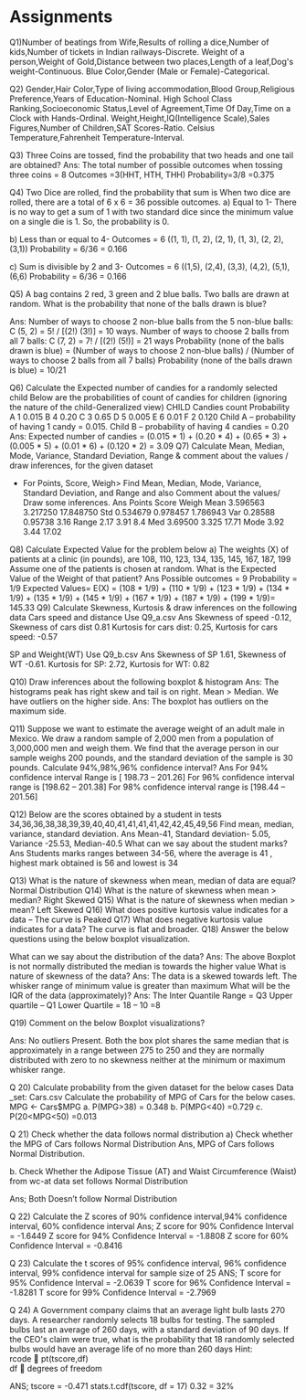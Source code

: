 # Assignments
Q1)Number of beatings from Wife,Results of rolling a dice,Number of kids,Number of tickets in Indian railways-Discrete.
   Weight of a person,Weight of Gold,Distance between two places,Length of a leaf,Dog's weight-Continuous.
   Blue Color,Gender (Male or Female)-Categorical.
   
Q2) Gender,Hair Color,Type of living accommodation,Blood Group,Religious Preference,Years of Education-Nominal.
    High School Class Ranking,Socioeconomic Status,Level of Agreement,Time Of Day,Time on a Clock with Hands-Ordinal.
    Weight,Height,IQ(Intelligence Scale),Sales Figures,Number of Children,SAT Scores-Ratio.
    Celsius Temperature,Fahrenheit Temperature-Interval.

Q3) Three Coins are tossed, find the probability that two heads and one tail are obtained? 
Ans:
The total number of possible outcomes when tossing three coins = 8 
Outcomes =3(HHT, HTH, THH)
Probability=3/8 =0.375

Q4) Two Dice are rolled, find the probability that sum is
When two dice are rolled, there are a total of 6 x 6 = 36 possible outcomes.
a)	Equal to 1- There is no way to get a sum of 1 with two standard dice since the minimum value on a single die is 1. So, the probability is 0.

b)	Less than or equal to 4- Outcomes = 6 ((1, 1), (1, 2), (2, 1), (1, 3), (2, 2), (3,1))
Probability = 6/36 = 0.166

c)	Sum is divisible by 2 and 3- Outcomes = 6 ((1,5), (2,4), (3,3), (4,2), (5,1),
(6,6)
Probability = 6/36 = 0.166

Q5) A bag contains 2 red, 3 green and 2 blue balls. Two balls are drawn at random. What is the probability that none of the balls drawn is blue?

Ans: Number of ways to choose 2 non-blue balls from the 5 non-blue balls: C (5, 2) = 5! / [(2!) (3!)] = 10 ways. Number of ways to choose 2 balls from all 7 balls: C (7, 2) = 7! / [(2!) (5!)] = 21 ways
Probability (none of the balls drawn is blue) = (Number of ways to choose 2 non-blue balls) / (Number of ways to choose 2 balls from all 7 balls)
Probability (none of the balls drawn is blue) = 10/21

Q6) Calculate the Expected number of candies for a randomly selected child 
Below are the probabilities of count of candies for children (ignoring the nature of the child-Generalized view)
CHILD	Candies count	Probability
A	1	0.015
B	4	0.20
C	3	0.65
D	5	0.005
E	6	0.01
F	2	0.120
Child A – probability of having 1 candy = 0.015.
Child B – probability of having 4 candies = 0.20
Ans:
Expected number of candies = (0.015 * 1) + (0.20 * 4) + (0.65 * 3) + (0.005 * 5) + (0.01 * 6) + (0.120 * 2) = 3.09
Q7) Calculate Mean, Median, Mode, Variance, Standard Deviation, Range &     comment about the values / draw inferences, for the given dataset
-	For Points, Score, Weigh>
Find Mean, Median, Mode, Variance, Standard Deviation, and Range and also Comment about the values/ Draw some inferences.
 Ans    Points	  Score      Weigh
Mean	  3.596563	3.217250	 17.848750
Std 	  0.534679	0.978457	 1.786943
Var     0.28588   0.95738	   3.16
Range 	2.17      3.91       8.4
Med     3.69500   3.325      17.71
Mode    3.92      3.44       17.02 
   
Q8) Calculate Expected Value for the problem below
a)	The weights (X) of patients at a clinic (in pounds), are
108, 110, 123, 134, 135, 145, 167, 187, 199
Assume one of the patients is chosen at random. What is the Expected Value of the Weight of that patient?
Ans        Possible outcomes = 9
               Probability = 1/9
Expected Values= E(X) = (108 * 1/9) + (110 * 1/9) + (123 * 1/9) + (134 * 1/9) + (135 * 1/9) + (145 * 1/9) + (167 * 1/9) + (187 * 1/9) + (199 * 1/9)=
145.33
Q9) Calculate Skewness, Kurtosis & draw inferences on the following data
      Cars speed and distance 
Use Q9_a.csv
Ans
Skewness of speed -0.12, Skewness of cars dist 0.81
Kurtosis for cars dist: 0.25, Kurtosis for cars speed: -0.57

SP and Weight(WT)
Use Q9_b.csv
Ans
Skewness of SP 1.61, Skewness of WT -0.61.
Kurtosis for SP: 2.72, Kurtosis for WT: 0.82


Q10) Draw inferences about the following boxplot & histogram
Ans:  The histograms peak has right skew and tail is on right. Mean > Median. We have outliers on the higher side. 
Ans: The boxplot has outliers on the maximum side.

Q11)  Suppose we want to estimate the average weight of an adult male in    Mexico. We draw a random sample of 2,000 men from a population of 3,000,000 men and weigh them. We find that the average person in our sample weighs 200 pounds, and the standard deviation of the sample is 30 pounds. Calculate 94%,98%,96% confidence interval?
Ans
For 94% confidence interval Range is [ 198.73 – 201.26] 
For 96% confidence interval range is [198.62 – 201.38]
For 98% confidence interval range is [198.44 – 201.56] 
 
Q12)  Below are the scores obtained by a student in tests 
34,36,36,38,38,39,39,40,40,41,41,41,41,42,42,45,49,56
Find mean, median, variance, standard deviation.
Ans
Mean-41, Standard deviation- 5.05, Variance -25.53, Median-40.5
What can we say about the student marks? 
Ans Students marks ranges between 34-56, where the average is 41 , highest mark obtained is 56 and lowest is 34


Q13) What is the nature of skewness when mean, median of data are equal? Normal Distribution
Q14) What is the nature of skewness when mean > median? Right Skewed
Q15) What is the nature of skewness when median > mean?  Left Skewed
Q16) What does positive kurtosis value indicates for a data – The curve is Peaked
Q17) What does negative kurtosis value indicates for a data? The curve is flat and broader.
Q18) Answer the below questions using the below boxplot visualization.
 
What can we say about the distribution of the data?
Ans: The above Boxplot is not normally distributed the median is towards the higher value
What is nature of skewness of the data?
Ans: The data is a skewed towards left. The whisker range of minimum value is greater than maximum 
What will be the IQR of the data (approximately)? 
Ans: The Inter Quantile Range = Q3 Upper quartile – Q1 Lower Quartile = 18 – 10 =8

Q19) Comment on the below Boxplot visualizations? 
 
Ans: No outliers Present. Both the box plot shares the same median that is approximately in a range between 275 to 250 and they are normally distributed with zero to no skewness neither at the minimum or maximum whisker range.

Q 20) Calculate probability from the given dataset for the below cases
Data _set: Cars.csv
Calculate the probability of MPG of Cars for the below cases.
       MPG <- Cars$MPG
a.	P(MPG>38) = 0.348
b.	P(MPG<40) =0.729
c.   P(20<MPG<50) =0.013

Q 21) Check whether the data follows normal distribution
a)	Check whether the MPG of Cars follows Normal Distribution 
Ans, MPG of Cars follows Normal Distribution. 
 
b.	Check Whether the Adipose Tissue (AT) and Waist Circumference (Waist) from wc-at data set follows Normal Distribution 

Ans; Both Doesn’t follow Normal Distribution                                                    
  
Q 22) Calculate the Z scores of 90% confidence interval,94% confidence interval, 60% confidence interval 
Ans;
        Z score for 90% Confidence Interval = -1.6449
        Z score for 94% Confidence Interval = -1.8808
        Z score for 60% Confidence Interval = -0.8416


  Q 23) Calculate the t scores of 95% confidence interval, 96% confidence interval, 99% confidence interval for sample size of 25
ANS;
T score for 95% Confidence Interval = -2.0639
T score for 96% Confidence Interval = -1.8281
T score for 99% Confidence Interval = -2.7969

  Q 24)   A Government  company claims that an average light bulb lasts 270 days. A researcher randomly selects 18 bulbs for testing. The sampled bulbs last an average of 260 days, with a standard deviation of 90 days. If the CEO's claim were true, what is the probability that 18 randomly selected bulbs would have an average life of no more than 260 days
Hint:  
   rcode   pt(tscore,df)  
 df  degrees of freedom

ANS;
tscore = -0.471
stats.t.cdf(tscore, df = 17)
0.32 = 32%




         

